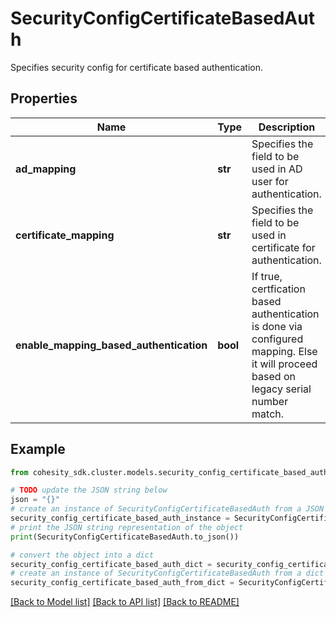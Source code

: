 # SecurityConfigCertificateBasedAuth

Specifies security config for certificate based authentication.

## Properties

Name | Type | Description | Notes
------------ | ------------- | ------------- | -------------
**ad_mapping** | **str** | Specifies the field to be used in AD user for authentication. | [optional] 
**certificate_mapping** | **str** | Specifies the field to be used in certificate for authentication. | [optional] 
**enable_mapping_based_authentication** | **bool** | If true, certfication based authentication is done via configured mapping. Else it will proceed based on legacy serial number match. | [optional] 

## Example

```python
from cohesity_sdk.cluster.models.security_config_certificate_based_auth import SecurityConfigCertificateBasedAuth

# TODO update the JSON string below
json = "{}"
# create an instance of SecurityConfigCertificateBasedAuth from a JSON string
security_config_certificate_based_auth_instance = SecurityConfigCertificateBasedAuth.from_json(json)
# print the JSON string representation of the object
print(SecurityConfigCertificateBasedAuth.to_json())

# convert the object into a dict
security_config_certificate_based_auth_dict = security_config_certificate_based_auth_instance.to_dict()
# create an instance of SecurityConfigCertificateBasedAuth from a dict
security_config_certificate_based_auth_from_dict = SecurityConfigCertificateBasedAuth.from_dict(security_config_certificate_based_auth_dict)
```
[[Back to Model list]](../README.md#documentation-for-models) [[Back to API list]](../README.md#documentation-for-api-endpoints) [[Back to README]](../README.md)


